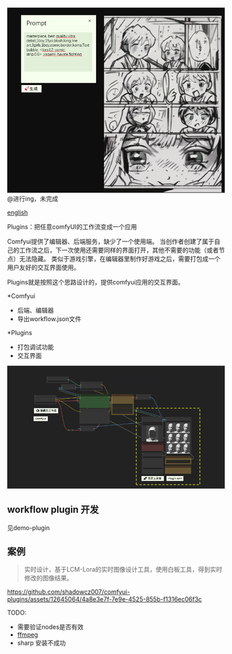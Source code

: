 ![-](./doc/640.png)
@进行ing，未完成

[english](./README.md)

Plugins：把任意comfyUI的工作流变成一个应用

Comfyui提供了编辑器、后端服务，缺少了一个使用端。
当创作者创建了属于自己的工作流之后，下一次使用还需要同样的界面打开，其他不需要的功能（或者节点）无法隐藏。
类似于游戏引擎，在编辑器里制作好游戏之后，需要打包成一个用户友好的交互界面使用。

Plugins就是按照这个思路设计的，提供comfyui应用的交互界面。


*Comfyui
- 后端、编辑器
- 导出workflow.json文件


*Plugins
- 打包调试功能
- 交互界面

![-](./doc//2.png)


## workflow plugin 开发
见demo-plugin

## 案例
> 实时设计，基于LCM-Lora的实时图像设计工具，使用白板工具，得到实时修改的图像结果。

https://github.com/shadowcz007/comfyui-plugins/assets/12645064/4a8e3e7f-7e9e-4525-855b-f1316ec06f3c




TODO:
- 需要验证nodes是否有效
- [ffmpeg](https://github.com/Kagami/ffmpeg.js)
- sharp 安装不成功